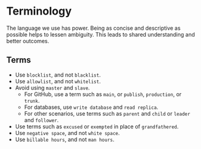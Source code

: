 # Terminology

The language we use has power. Being as concise and descriptive as possible helps to lessen ambiguity. This leads to shared understanding and better outcomes.

## Terms

* Use `blocklist`, and not `blacklist`.
* Use `allowlist`, and not `whitelist`.
* Avoid using `master` and `slave`. 
	* For GitHub, use a term such as `main`, or `publish`, `production`, or `trunk`.
	* For databases, use `write database` and `read replica`.
	* For other scenarios, use terms such as `parent` and `child` or `leader` and `follower`.
* Use terms such as `excused` or `exempted` in place of `grandfathered`.
* Use `negative space`, and not `white space`.
* Use `billable hours`, and not `man hours`.

[google-io-video]: https://www.youtube.com/watch?v=mLjxXPHuIJo
[web-dev-fast]: https://web.dev/fast
[lighthouse-budgets]: https://bitsofco.de/your-first-performance-budget-with-lighthouse/
[css-wizardry]: https://csswizardry.com/archive/
[calibre-impact]: https://calibreapp.com/blog/visualise-performance-impact-between-deploys
